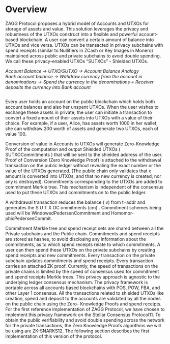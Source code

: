 Overview
========
ZAGG Protocol proposes a hybrid model of Accounts and UTXOs for storage of assets and value. This solution leverages the privacy and robustness of the UTXOs construct into a flexible and powerful account-based blockchain. A user can convert a certain amount of balance into UTXOs and vice versa. UTXOs can be transacted in privacy subchains with spend receipts (similar to Nullifiers in ZCash or Key Images in Monero) maintained across public and private subchains to avoid double spending. We call these privacy-enabled UTXOs “SUTXOs” - Shielded UTXOs.

*Account Balance → UTXO/SUTXO → Account Balance Analogy* <br />
*Bank account balance → Withdraw currency from the account in denominations → Spend the currency in the denominations→ Receiver deposits the currency into Bank account* <br />

<Image>

Every user holds an account on the public blockchain which holds both account balances and also her unspent UTXOs. When the user wishes to exchange these assets in private, the user can initiate a transaction to convert a fixed amount of their assets into UTXOs with a value of their choice. For example, if a user, Alice, has assets worth 1000 in her wallet, she can withdraw 200 worth of assets and generate two UTXOs, each of value 100.

Conversion of value in Accounts to UTXOs will generate Zero-Knowledge Proof of the computation and output Shielded UTXOs ( SUTXOCommitments ) that will be sent to the shielded address of the user. Proof of Conversion (Zero Knowledge Proof) is attached to the withdrawal transaction on the public ledger without revealing the exact number or the value of the UTXOs generated. (The public chain only validates that x amount is converted into UTXOs, and that no new currency is created, nor any is destroyed). Commitments corresponding to the UTXOs are added to commitment Merkle tree. This mechanism is independent of the consensus used to put these UTXOs and commitments on to the public ledger.

A withdrawal transaction reduces the balance ( v) from t−addr and generates the S U T X OC ommitments (cm) . Commitment schemes being used will be WindowedPedersenCommitment and Homomor-phicPedersenCommit. 

Commitment Merkle tree and spend receipt sets are shared between all the Private subchains and the Public chain. Commitments and spend receipts are stored as hashes, to avoid disclosing any information about the commitments, as to which spend receipts relate to which commitments.
A user can then spend these UTXOs on the private subchains by creating spend receipts and new commitments. Every transaction on the private subchain updates commitments and spend receipts. Every transaction carries an attached ZK proof. Currently, the speed of transactions on the private chains is limited by the speed of consensus used for commitment and spend receipts Merkle trees.
This privacy approach is agnostic to the underlying ledger consensus mechanism. The privacy framework is portable across all accounts based blockchains with POS, POW, FBA, and other Layer 1 consensus. All the transactions related to shielded UTXOs like creation, spend and deposit to the accounts are validated by all the nodes on the public chain using the Zero- Knowledge Proofs and spend receipts.
For the first reference implementation of ZAGG Protocol, we have chosen to implement this privacy framework on the Stellar Consensus Protocol11. To obtain the public verifiability and avoid double spending across the network for the private transactions, the Zero Knowledge Proofs algorithms we will be using are ZK-SNARKS12. The following section describes the first implementation of this version of the protocol.




